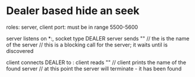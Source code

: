 Dealer based hide an seek
=====

roles: server, client
port: must be in range 5500-5600

server listens on *:<port>, socket type DEALER
server sends "<name>"       // the <name> is the name of the server
    // this is a blocking call for the server; it waits until is discovered


client connects DEALER to <ip>:<port>
client reads "<name>"
    // client prints the name of the found server
    // at this point the server will terminate - it has been found
